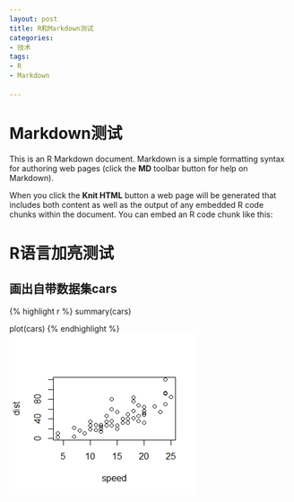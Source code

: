 ```yaml
---
layout: post
title: R和Markdown测试
categories:
- 技术
tags:
- R
- Markdown

---
```

# Markdown测试 #

This is an R Markdown document. Markdown is a simple formatting syntax for authoring web pages (click the **MD** toolbar button for help on Markdown).

When you click the **Knit HTML** button a web page will be generated that includes both content as well as the output of any embedded R code chunks within the document. You can embed an R code chunk like this:

R语言加亮测试
================
## 画出自带数据集cars 
{% highlight r %}
summary(cars)

plot(cars)
{% endhighlight %}
![cars](/picture/cars.png)